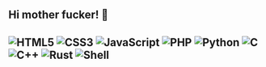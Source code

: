 ## Hi mother fucker! 👋

<!--
**0xMastermind/0xMastermind** is a ✨ _special_ ✨ repository because its `README.md` (this file) appears on your GitHub profile.

Here are some ideas to get you started:

- 🔭 I’m currently working on ...
- 🌱 I’m currently learning ...
- 👯 I’m looking to collaborate on ...
- 🤔 I’m looking for help with ...
- 💬 Ask me about ...
- 📫 How to reach me: ...
- 😄 Pronouns: ...
- ⚡ Fun fact: ...
-->
![HTML5](https://img.shields.io/static/v1?style=for-the-badge&message=HTML5&color=E34F26&logo=HTML5&logoColor=FFFFFF&label=)
![CSS3](https://img.shields.io/static/v1?style=for-the-badge&message=CSS3&color=1572B6&logo=CSS3&logoColor=FFFFFF&label=)
![JavaScript](https://img.shields.io/static/v1?style=for-the-badge&message=JavaScript&color=222222&logo=JavaScript&logoColor=F7DF1E&label=)
![PHP](https://img.shields.io/static/v1?style=for-the-badge&message=PHP&color=777BB4&logo=PHP&logoColor=FFFFFF&label=)
![Python](https://img.shields.io/static/v1?style=for-the-badge&message=Python&color=3776AB&logo=Python&logoColor=FFFFFF&label=)
![C](https://img.shields.io/static/v1?style=for-the-badge&message=C&color=222222&logo=C&logoColor=A8B9CC&label=)
![C++](https://img.shields.io/static/v1?style=for-the-badge&message=C%2B%2B&color=00599C&logo=C%2B%2B&logoColor=FFFFFF&label=)
![Rust](https://img.shields.io/static/v1?style=for-the-badge&message=Rust&color=000000&logo=Rust&logoColor=FFFFFF&label=)
![Shell](https://img.shields.io/static/v1?style=for-the-badge&message=Shell&color=222222&logo=Shell&logoColor=FFD500&label=)
---
